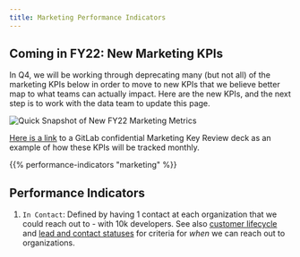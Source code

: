 ```yaml
---
title: Marketing Performance Indicators
---
```


## Coming in FY22: New Marketing KPIs

In Q4, we will be working through deprecating many (but not all) of the marketing KPIs below in order to move to new KPIs that we believe better map to what teams can actually impact. Here are the new KPIs, and the next step is to work with the data team to update this page.

![Quick Snapshot of New FY22 Marketing Metrics](/images/screenshot-2020-11-16.png)

[Here is a link](https://docs.google.com/presentation/d/1_c9KutjGaIL9iUtnYAuF82D7pl2yL2RTUhkN_0N7FIE/edit?usp=sharing) to a GitLab confidential Marketing Key Review deck as an example of how these KPIs will be tracked monthly.

{{% performance-indicators "marketing" %}}

## Performance Indicators

1. `In Contact`: Defined by having 1 contact at each organization that we could reach out to - with 10k developers. See also [customer lifecycle](/handbook/sales/field-operations/gtm-resources/#customer-lifecycle) and [lead and contact statuses](/handbook/marketing/marketing-operations/#lead-and-contact-statuses) for criteria for _when_ we can reach out to organizations.

